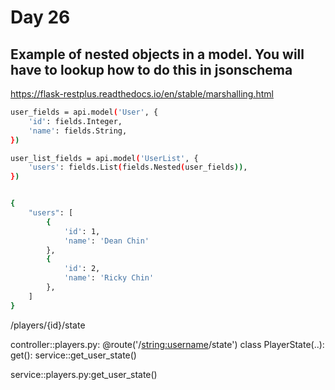# Day 26

## Example of nested objects in a model.  You will have to lookup how to do this in jsonschema
https://flask-restplus.readthedocs.io/en/stable/marshalling.html

```bash
user_fields = api.model('User', {
    'id': fields.Integer,
    'name': fields.String,
})

user_list_fields = api.model('UserList', {
    'users': fields.List(fields.Nested(user_fields)),
})


{
    "users": [
        {
            'id': 1,
            'name': 'Dean Chin'
        },
        {
            'id': 2,
            'name': 'Ricky Chin'
        },
    ]
}
```

/players/{id}/state

controller::players.py:
    @route('/<string:username>/state')
    class PlayerState(..):
        get():
            service::get_user_state()

service::players.py:get_user_state()
